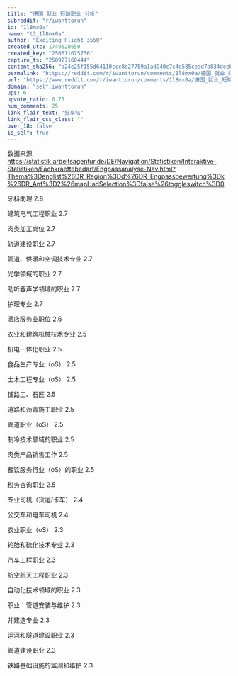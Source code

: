 ```yaml
---
title: "德国 就业 短缺职业 分析"
subreddit: "r/iwanttorun"
id: "1l8mx0a"
name: "t3_1l8mx0a"
author: "Exciting_Flight_3550"
created_utc: 1749628650
created_key: "250611075730"
capture_ts: "250927160444"
content_sha256: "a24e25f155d64110ccc8e27759a1ad940c7c4e585cead7a834deeb54a75df98c"
permalink: "https://reddit.com/r/iwanttorun/comments/1l8mx0a/德国_就业_短缺职业_分析/"
url: "https://www.reddit.com/r/iwanttorun/comments/1l8mx0a/德国_就业_短缺职业_分析/"
domain: "self.iwanttorun"
ups: 6
upvote_ratio: 0.75
num_comments: 25
link_flair_text: "分享帖"
link_flair_css_class: ""
over_18: false
is_self: true
---
```


数据来源
<https://statistik.arbeitsagentur.de/DE/Navigation/Statistiken/Interaktive-Statistiken/Fachkraeftebedarf/Engpassanalyse-Nav.html?Thema%3Denglist%26DR_Region%3Dd%26DR_Engpassbewertung%3Dk%26DR_Anf%3D2%26mapHadSelection%3Dfalse%26toggleswitch%3D0>

牙科助理 2.8

建筑电气工程职业 2.7

肉类加工岗位 2.7

轨道建设职业 2.7

管道、供暖和空调技术专业 2.7

光学领域的职业 2.7

助听器声学领域的职业 2.7

护理专业 2.7

酒店服务业职位 2.6

农业和建筑机械技术专业 2.5

机电一体化职业 2.5

食品生产专业（oS） 2.5

土木工程专业（oS） 2.5

铺路工、石匠 2.5

道路和沥青施工职业 2.5

管道职业（oS） 2.5

制冷技术领域的职业 2.5

肉类产品销售工作 2.5

餐饮服务行业（oS）的职业 2.5

税务咨询职业 2.5

专业司机（货运/卡车） 2.4

公交车和电车司机 2.4

农业职业（oS） 2.3

轮胎和硫化技术专业 2.3

汽车工程职业 2.3

航空航天工程职业 2.3

自动化技术领域的职业 2.3

职业：管道安装与维护 2.3

井建造专业 2.3

运河和隧道建设职业 2.3

管道建设职业 2.3

铁路基础设施的监测和维护 2.3
